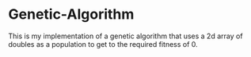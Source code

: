 # Genetic-Algorithm
This is my implementation of a genetic algorithm that uses a 2d array of doubles as a population to get to the required fitness of 0. 
